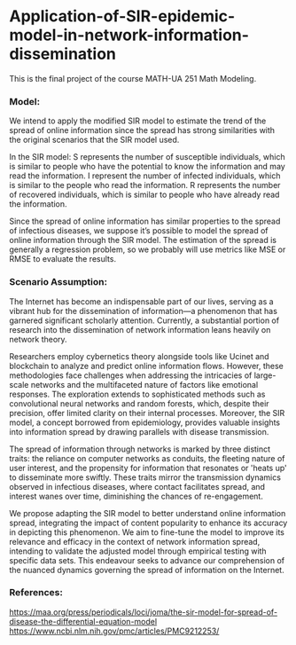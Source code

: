 # Application-of-SIR-epidemic-model-in-network-information-dissemination
This is the final project of the course MATH-UA 251 Math Modeling. 

### Model:
We intend to apply the modified SIR model to estimate the trend of the spread of online information since the spread has strong similarities with the original scenarios that the SIR model used. 

In the SIR model:
S represents the number of susceptible individuals, which is similar to people who have the potential to know the information and may read the information. 
I represent the number of infected individuals, which is similar to the people who read the information. 
R represents the number of recovered individuals, which is similar to people who have already read the information. 

Since the spread of online information has similar properties to the spread of infectious diseases, we suppose it’s possible to model the spread of online information through the SIR model. The estimation of the spread is generally a regression problem, so we probably will use metrics like MSE or RMSE to evaluate the results.

### Scenario Assumption:
The Internet has become an indispensable part of our lives, serving as a vibrant hub for the dissemination of information—a phenomenon that has garnered significant scholarly attention. Currently, a substantial portion of research into the dissemination of network information leans heavily on network theory.

Researchers employ cybernetics theory alongside tools like Ucinet and blockchain to analyze and predict online information flows. However, these methodologies face challenges when addressing the intricacies of large-scale networks and the multifaceted nature of factors like emotional responses. The exploration extends to sophisticated methods such as convolutional neural networks and random forests, which, despite their precision, offer limited clarity on their internal processes. Moreover, the SIR model, a concept borrowed from epidemiology, provides valuable insights into information spread by drawing parallels with disease transmission.

The spread of information through networks is marked by three distinct traits: the reliance on computer networks as conduits, the fleeting nature of user interest, and the propensity for information that resonates or 'heats up' to disseminate more swiftly. These traits mirror the transmission dynamics observed in infectious diseases, where contact facilitates spread, and interest wanes over time, diminishing the chances of re-engagement.

We propose adapting the SIR model to better understand online information spread, integrating the impact of content popularity to enhance its accuracy in depicting this phenomenon. We aim to fine-tune the model to improve its relevance and efficacy in the context of network information spread, intending to validate the adjusted model through empirical testing with specific data sets. This endeavour seeks to advance our comprehension of the nuanced dynamics governing the spread of information on the Internet.

### References:
https://maa.org/press/periodicals/loci/joma/the-sir-model-for-spread-of-disease-the-differential-equation-model
https://www.ncbi.nlm.nih.gov/pmc/articles/PMC9212253/


